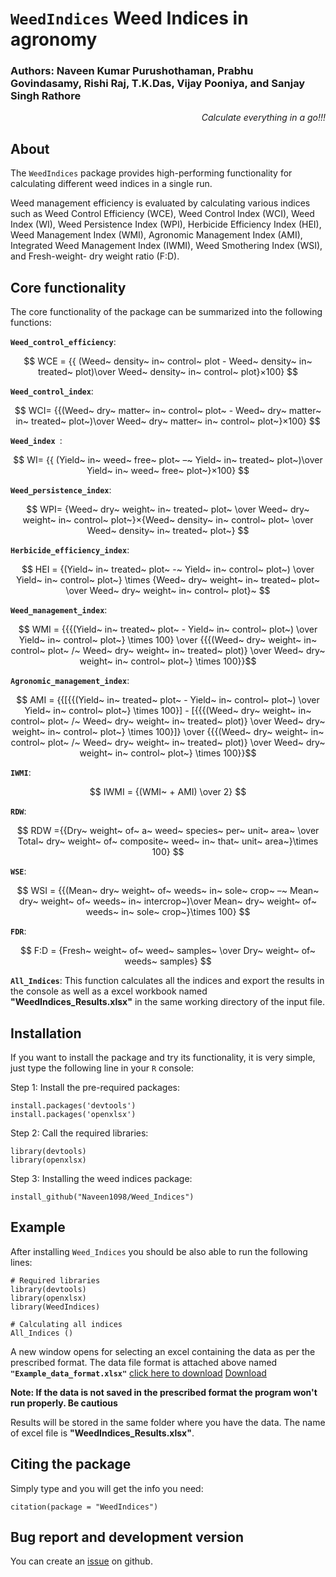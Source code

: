 # `WeedIndices` Weed Indices in agronomy
<!-- badges: start -->
### Authors: Naveen Kumar Purushothaman, Prabhu Govindasamy, Rishi Raj, T.K.Das, Vijay Pooniya, and Sanjay Singh Rathore
<!-- badges: end -->
<em><p align="right"> Calculate everything in a go!!! </p></em>

## About
The `WeedIndices` package provides high-performing functionality for 
calculating different weed indices in a single run.

Weed management efficiency is evaluated by calculating various indices such as Weed Control Efficiency (WCE), 
Weed Control Index (WCI), Weed Index (WI), Weed Persistence Index (WPI), Herbicide Efficiency Index (HEI), 
Weed Management Index (WMI), Agronomic Management Index (AMI), Integrated Weed Management Index (IWMI), 
Weed Smothering Index (WSI), and Fresh-weight- dry weight ratio (F:D). 

## Core functionality 

The core functionality of the package can be summarized into the following 
functions:
  
__`Weed_control_efficiency`__:

$$ WCE = {{ (Weed~ density~ in~ control~ plot - Weed~ density~ in~ treated~ plot)\over Weed~ density~ in~ control~ plot}×100} $$

__`Weed_control_index`__:

$$ WCI=  {{(Weed~ dry~ matter~ in~ control~ plot~ - Weed~ dry~ matter~ in~ treated~ plot~)\over Weed~ dry~ matter~ in~ control~ plot~}×100} $$

__`Weed_index `__:

$$ WI= {{ (Yield~ in~ weed~ free~ plot~ –~ Yield~ in~ treated~ plot~)\over Yield~ in~ weed~ free~ plot~}×100} $$

__`Weed_persistence_index`__:

$$ WPI=  {Weed~ dry~ weight~ in~ treated~ plot~ \over Weed~ dry~ weight~ in~ control~ plot~}×{Weed~ density~ in~ control~ plot~ \over Weed~ density~ in~ treated~ plot~} $$

__`Herbicide_efficiency_index`__:

$$ HEI = {(Yield~ in~ treated~ plot~ -~ Yield~ in~ control~ plot~) \over Yield~ in~ control~ plot~} \times {Weed~ dry~ weight~ in~ treated~ plot~ \over Weed~ dry~ weight~ in~ control~ plot}~ $$

__`Weed_management_index`__:

$$ WMI = {{{(Yield~ in~ treated~ plot~ - Yield~ in~ control~ plot~) \over Yield~ in~ control~ plot~} \times 100} \over {{{(Weed~ dry~ weight~ in~ control~ plot~ /~ Weed~ dry~ weight~ in~ treated~ plot)} \over Weed~ dry~ weight~ in~ control~ plot~} \times 100}}$$

__`Agronomic_management_index`__:
```math
 AMI = {{[{{(Yield~ in~ treated~ plot~ - Yield~ in~ control~ plot~) \over Yield~ in~ control~ plot~} \times 100}] - [{{{(Weed~ dry~ weight~ in~ control~ plot~ /~ Weed~ dry~ weight~ in~ treated~ plot)} \over Weed~ dry~ weight~ in~ control~ plot~} \times 100}]} 
\over {{{(Weed~ dry~ weight~ in~ control~ plot~ /~ Weed~ dry~ weight~ in~ treated~ plot)} \over Weed~ dry~ weight~ in~ control~ plot~} \times 100}}
```
__`IWMI`__:

$$ IWMI = {(WMI~ + AMI) \over 2} $$

__`RDW`__:

$$ RDW ={{Dry~ weight~ of~ a~ weed~ species~ per~ unit~ area~ \over Total~ dry~ weight~ of~ composite~ weed~ in~ that~ unit~ area~}\times 100} $$

__`WSE`__:

$$ WSI = {{(Mean~ dry~ weight~ of~ weeds~ in~ sole~ crop~ –~  Mean~ dry~ weight~ of~ weeds~ in~ intercrop~)\over Mean~ dry~ weight~ of~ weeds~ in~ sole~ crop~}\times 100} $$

__`FDR`__:

$$ F:D = {Fresh~ weight~ of~ weed~ samples~ \over Dry~ weight~ of~ weeds~ samples} $$

__`All_Indices`__: This function calculates all the indices and export the results in the console as well as a excel workbook named **"WeedIndices_Results.xlsx"** in the same working directory of the input file.


## Installation 
If you want to install the package and try its functionality, it is very simple,
just type the following line in your `R` console:

Step 1: Install the pre-required packages: 
```
install.packages('devtools')
install.packages('openxlsx')
```
Step 2: Call the required libraries: 
```
library(devtools)
library(openxlsx)
```
Step 3: Installing the weed indices package: 
```
install_github("Naveen1098/Weed_Indices")
```
## Example 
After installing `Weed_Indices` you should be also able to run the following lines:
```
# Required libraries
library(devtools)
library(openxlsx)
library(WeedIndices)

# Calculating all indices
All_Indices () 
```
A new window opens for selecting an excel containing the data as per the prescribed format. 
The data file format is attached above named __`"Example_data_format.xlsx"`__ [click here to download](https://github.com/Naveen1098/Weed_Indices/blob/main/Example_data_format.xlsx "download")
<a href="https://github.com/Naveen1098/Weed_Indices/blob/main/Example_data_format.xlsx )" title="Download" download>Download</a>


**Note: If the data is not saved in the prescribed format the program won't run properly. Be cautious**

Results will be stored in the same folder where you have the data. The name of excel file is **"WeedIndices_Results.xlsx"**.

## Citing the package
Simply type and you will get the info you need:
```
citation(package = "WeedIndices")
```
## Bug report and development version

You can create an [issue](https://github.com/Naveen1098/Weed_Indices/issues) on github. 
